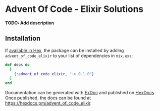 # Advent Of Code - Elixir Solutions

**TODO: Add description**

## Installation

If [available in Hex](https://hex.pm/docs/publish), the package can be installed
by adding `advent_of_code_elixir` to your list of dependencies in `mix.exs`:

```elixir
def deps do
  [
    {:advent_of_code_elixir, "~> 0.1.0"}
  ]
end
```

Documentation can be generated with [ExDoc](https://github.com/elixir-lang/ex_doc)
and published on [HexDocs](https://hexdocs.pm). Once published, the docs can
be found at <https://hexdocs.pm/advent_of_code_elixir>.

